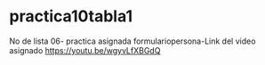 # practica10tabla1
No de lista 06- practica asignada formulariopersona-Link del video asignado https://youtu.be/wgyvLfXBGdQ
